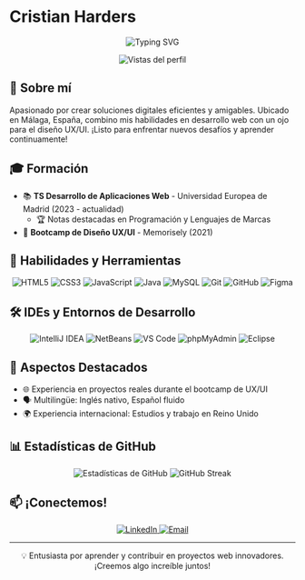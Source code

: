 # Cristian Harders

<div align="center">
  <img src="https://readme-typing-svg.herokuapp.com?font=Fira+Code&pause=1000&color=2E73F7&center=true&vCenter=true&width=435&lines=Desarrollador+Web;Entusiasta+UX%2FUI;Multilingüe" alt="Typing SVG" />
</div>

<p align="center">
  <img src="https://komarev.com/ghpvc/?username=tuUsuarioGitHub&style=flat-square&color=blue" alt="Vistas del perfil">
</p>

## 🚀 Sobre mí

Apasionado por crear soluciones digitales eficientes y amigables. Ubicado en Málaga, España, combino mis habilidades en desarrollo web con un ojo para el diseño UX/UI. ¡Listo para enfrentar nuevos desafíos y aprender continuamente!

## 🎓 Formación

- 📚 **TS Desarrollo de Aplicaciones Web** - Universidad Europea de Madrid (2023 - actualidad)
  - 🏆 Notas destacadas en Programación y Lenguajes de Marcas
- 🎨 **Bootcamp de Diseño UX/UI** - Memorisely (2021)

## 👾 Habilidades y Herramientas

<p align="center">
  <img src="https://img.shields.io/badge/-HTML5-E34F26?style=for-the-badge&logo=html5&logoColor=white" alt="HTML5">
  <img src="https://img.shields.io/badge/-CSS3-1572B6?style=for-the-badge&logo=css3" alt="CSS3">
  <img src="https://img.shields.io/badge/-JavaScript-F7DF1E?style=for-the-badge&logo=javascript&logoColor=black" alt="JavaScript">
  <img src="https://img.shields.io/badge/-Java-007396?style=for-the-badge&logo=java" alt="Java">
  <img src="https://img.shields.io/badge/-MySQL-4479A1?style=for-the-badge&logo=mysql&logoColor=white" alt="MySQL">
  <img src="https://img.shields.io/badge/-Git-F05032?style=for-the-badge&logo=git&logoColor=white" alt="Git">
  <img src="https://img.shields.io/badge/-GitHub-181717?style=for-the-badge&logo=github" alt="GitHub">
  <img src="https://img.shields.io/badge/-Figma-F24E1E?style=for-the-badge&logo=figma&logoColor=white" alt="Figma">
</p>

## 🛠️ IDEs y Entornos de Desarrollo

<p align="center">
  <img src="https://img.shields.io/badge/-IntelliJ_IDEA-000000?style=for-the-badge&logo=intellij-idea&logoColor=white" alt="IntelliJ IDEA">
  <img src="https://img.shields.io/badge/-NetBeans-1B6AC6?style=for-the-badge&logo=apache-netbeans-ide&logoColor=white" alt="NetBeans">
  <img src="https://img.shields.io/badge/-VS_Code-007ACC?style=for-the-badge&logo=visual-studio-code&logoColor=white" alt="VS Code">
  <img src="https://img.shields.io/badge/-phpMyAdmin-6C78AF?style=for-the-badge&logo=phpmyadmin&logoColor=white" alt="phpMyAdmin">
  <img src="https://img.shields.io/badge/-Eclipse-2C2255?style=for-the-badge&logo=eclipse&logoColor=white" alt="Eclipse">
</p>

## 🌟 Aspectos Destacados

- 🌐 Experiencia en proyectos reales durante el bootcamp de UX/UI
- 🗣️ Multilingüe: Inglés nativo, Español fluido
- 🌍 Experiencia internacional: Estudios y trabajo en Reino Unido

## 📊 Estadísticas de GitHub

<div align="center">
  <img src="https://github-readme-stats.vercel.app/api?username=tuUsuarioGitHub&show_icons=true&theme=radical" alt="Estadísticas de GitHub">
  <img src="https://github-readme-streak-stats.herokuapp.com/?user=tuUsuarioGitHub&theme=radical" alt="GitHub Streak">
</div>

## 📫 ¡Conectemos!

<p align="center">
  <a href="www.linkedin.com/in/cristianharders">
    <img src="https://img.shields.io/badge/-LinkedIn-0077B5?style=for-the-badge&logo=linkedin&logoColor=white" alt="LinkedIn">
  </a>
  <a href="mailto:cristianharders@gmail.com">
    <img src="https://img.shields.io/badge/-Email-D14836?style=for-the-badge&logo=gmail&logoColor=white" alt="Email">
  </a>
</p>

---

<div align="center">
  💡 Entusiasta por aprender y contribuir en proyectos web innovadores. ¡Creemos algo increíble juntos!
</div>
